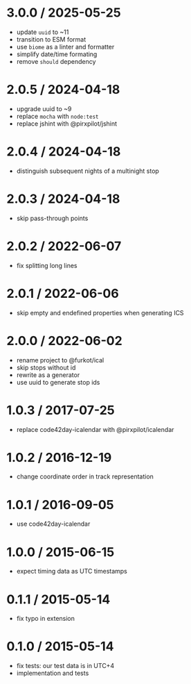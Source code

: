 
3.0.0 / 2025-05-25
==================

 * update `uuid` to ~11
 * transition to ESM format
 * use `biome` as a linter and formatter
 * simplify date/time formating
 * remove `should` dependency

2.0.5 / 2024-04-18
==================

 * upgrade uuid to ~9
 * replace `mocha` with `node:test`
 * replace jshint with @pirxpilot/jshint

2.0.4 / 2024-04-18
==================

 * distinguish subsequent nights of a multinight stop

2.0.3 / 2024-04-18
==================

 * skip pass-through points

2.0.2 / 2022-06-07
==================

 * fix splitting long lines

2.0.1 / 2022-06-06
==================

 * skip empty and endefined properties when generating ICS

2.0.0 / 2022-06-02
==================

 * rename project to @furkot/ical
 * skip stops without id
 * rewrite as a generator
 * use uuid to generate stop ids

1.0.3 / 2017-07-25
==================

 * replace code42day-icalendar with @pirxpilot/icalendar

1.0.2 / 2016-12-19
==================

 * change coordinate order in track representation

1.0.1 / 2016-09-05
==================

 * use code42day-icalendar

1.0.0 / 2015-06-15
==================

 * expect timing data as UTC timestamps

0.1.1 / 2015-05-14
==================

 * fix typo in extension

0.1.0 / 2015-05-14
==================

 * fix tests: our test data is in UTC+4
 * implementation and tests
